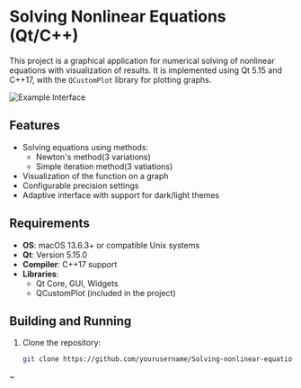 # Solving Nonlinear Equations (Qt/C++)

This project is a graphical application for numerical solving of nonlinear equations with visualization of results. It is implemented using Qt 5.15 and C++17, with the `QCustomPlot` library for plotting graphs.

![Example Interface](<img width="823" alt="Снимок экрана 2025-02-21 в 00 49 55" src="https://github.com/user-attachments/assets/ea0bc044-9f0b-4b18-b03d-fd50c9b0691a" />
)

## Features
- Solving equations using methods:
  - Newton's method(3 variations)
  - Simple iteration method(3 vatiations)
- Visualization of the function on a graph
- Configurable precision settings
- Adaptive interface with support for dark/light themes

## Requirements
- **OS**: macOS 13.6.3+ or compatible Unix systems
- **Qt**: Version 5.15.0
- **Compiler**: C++17 support
- **Libraries**:
  - Qt Core, GUI, Widgets
  - QCustomPlot (included in the project)

## Building and Running
1. Clone the repository:
   ```bash
   git clone https://github.com/yourusername/Solving-nonlinear-equations_Qt.git
   ```
~             
